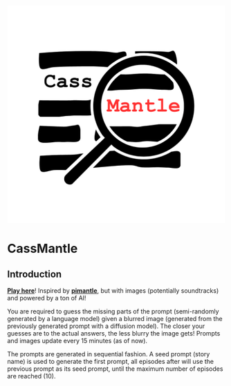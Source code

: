 ![Logo](media/logo.png)

# CassMantle

## Introduction

**[Play here](https://cassmantle.com/)**! Inspired by **[pimantle](https://semantle.pimanrul.es/)**, but with images (potentially soundtracks) and powered by a ton of AI! 

You are required to guess the missing parts of the prompt (semi-randomly generated by a language model) given a blurred image (generated from the previously generated prompt with a diffusion model). The closer your guesses are to the actual answers, the less blurry the image gets! Prompts and images update every 15 minutes (as of now).

The prompts are generated in sequential fashion. A seed prompt (story name) is used to generate the first prompt, all episodes after will use the previous prompt as its seed prompt, until the maximum number of episodes are reached (10).

<!-- ![Screenshot Taken From Testing](media/demo.png) -->
